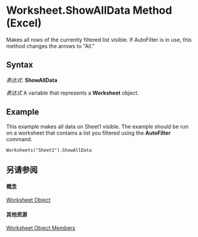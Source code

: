 
# Worksheet.ShowAllData Method (Excel)

Makes all rows of the currently filtered list visible. If AutoFilter is in use, this method changes the arrows to "All."


## Syntax

 _表达式_. **ShowAllData**

 _表达式_ A variable that represents a **Worksheet** object.


## Example

This example makes all data on Sheet1 visible. The example should be run on a worksheet that contains a list you filtered using the  **AutoFilter** command.


```
Worksheets("Sheet1").ShowAllData
```


## 另请参阅


#### 概念


[Worksheet Object](182b705e-854a-81cc-a4b0-59b942de55ae.md)
#### 其他资源


[Worksheet Object Members](http://msdn.microsoft.com/library/f8c1afea-1a1c-f5e4-37e3-52c434c8c157%28Office.15%29.aspx)